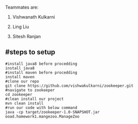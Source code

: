 
Teammates are:

1. Vishwanath Kulkarni

2. Ling Liu

3. Sitesh Ranjan

#steps to setup
------------



```
#install java8 before procedding
install java8
#install maven before procedding
install maven
#clone our repo
git clone https://github.com/vishwakulkarni/zookeeper.git
#navigate to zookeeper
cd zookeeper
#clean install our project
mvn clean install
#run our code with below command
java -cp target/zookeeper-1.0-SNAPSHOT.jar ooad.homework1.mangezoo.ManageZoo 
```

